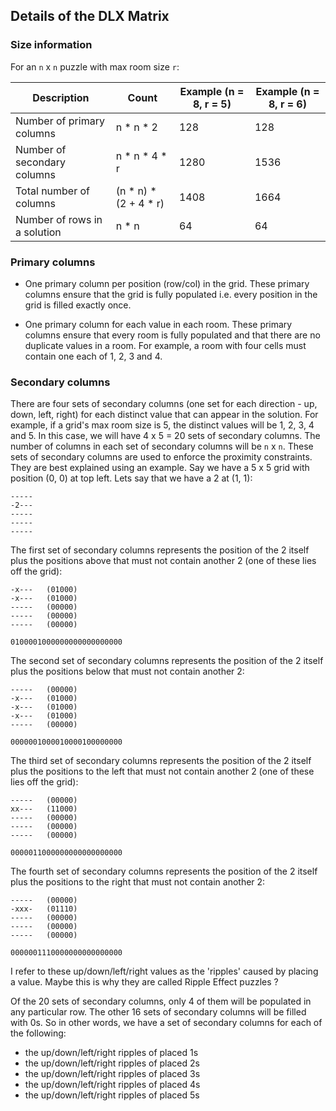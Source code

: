 ## Details of the DLX Matrix

### Size information

For an `n` x `n` puzzle with max room size `r`:

| Description | Count | Example (n = 8, r = 5) | Example (n = 8, r = 6) |
| --- | --- | --- | --- |
| Number of primary columns | n * n * 2 | 128 | 128 |
| Number of secondary columns | n * n * 4 * r | 1280 | 1536 |
| Total number of columns | (n * n) * (2 + 4 * r) | 1408 | 1664 |
| Number of rows in a solution | n * n | 64 | 64 |

### Primary columns

* One primary column per position (row/col) in the grid.
These primary columns ensure that the grid is fully populated
i.e. every position in the grid is filled exactly once.

* One primary column for each value in each room.
These primary columns ensure that every room is fully populated
and that there are no duplicate values in a room. For example,
a room with four cells must contain one each of 1, 2, 3 and 4.

### Secondary columns

There are four sets of secondary columns (one set for each direction - up, down, left, right)
for each distinct value that can appear in the solution. For example, if a grid's max room size is 5,
the distinct values will be 1, 2, 3, 4 and 5. In this case, we will
have 4 x 5 = 20 sets of secondary columns. The number of columns
in each set of secondary columns will be `n` x `n`. These sets
of secondary columns are used to enforce the proximity constraints.
They are best explained using an example. Say we have a 5 x 5 grid with
position (0, 0) at top left. Lets say that we have a 2 at (1, 1):

```
-----
-2---
-----
-----
-----
```

The first set of secondary columns represents the position of the 2 itself plus
the positions above that must not contain another 2 (one of these lies off the grid):

```
-x---   (01000)
-x---   (01000)
-----   (00000)
-----   (00000)
-----   (00000)

0100001000000000000000000
```

The second set of secondary columns represents the position of the 2 itself plus
the positions below that must not contain another 2:

```
-----   (00000)
-x---   (01000)
-x---   (01000)
-x---   (01000)
-----   (00000)

0000001000010000100000000
```

The third set of secondary columns represents the position of the 2 itself plus
the positions to the left that must not contain another 2 (one of these lies off the grid):

```
-----   (00000)
xx---   (11000)
-----   (00000)
-----   (00000)
-----   (00000)

0000011000000000000000000
```

The fourth set of secondary columns represents the position of the 2 itself plus
the positions to the right that must not contain another 2:

```
-----   (00000)
-xxx-   (01110)
-----   (00000)
-----   (00000)
-----   (00000)

0000001110000000000000000
```

I refer to these up/down/left/right values as the 'ripples' caused by
placing a value. Maybe this is why they are called Ripple Effect puzzles ?

Of the 20 sets of secondary columns, only 4 of them will be populated in any particular row.
The other 16 sets of secondary columns will be filled
with 0s. So in other words, we have a set of secondary columns for each of the following:

* the up/down/left/right ripples of placed 1s
* the up/down/left/right ripples of placed 2s
* the up/down/left/right ripples of placed 3s
* the up/down/left/right ripples of placed 4s
* the up/down/left/right ripples of placed 5s
